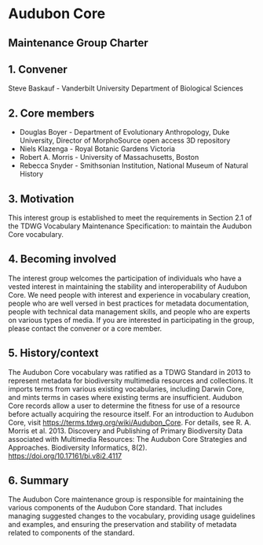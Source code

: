 # Audubon Core 
## Maintenance Group Charter 

## 1. Convener 

Steve Baskauf - Vanderbilt University Department of Biological Sciences

## 2. Core members 

* Douglas Boyer - Department of Evolutionary Anthropology, Duke University, Director of MorphoSource open access 3D repository  
* Niels Klazenga - Royal Botanic Gardens Victoria  
* Robert A. Morris - University of Massachusetts, Boston  
* Rebecca Snyder - Smithsonian Institution, National Museum of Natural History  

## 3. Motivation 

This interest group is established to meet the requirements in Section 2.1 of the TDWG Vocabulary Maintenance 
Specification: to maintain the Audubon Core vocabulary.

## 4. Becoming involved 

The interest group welcomes the participation of individuals who have a vested interest
in maintaining the stability and interoperability of Audubon Core. We need people with interest and experience in 
vocabulary creation, people who are well versed in best practices for metadata documentation, people with technical 
data management skills, and people who are experts on various types of media. If you are interested in participating 
in the group, please contact the convener or a core member.

## 5. History/context 

The Audubon Core vocabulary was ratified as a TDWG Standard in 2013 to represent metadata for biodiversity
multimedia resources and collections. It imports terms from various existing vocabularies, including Darwin Core,
and mints terms in cases where existing terms are insufficient. Audubon Core records allow a user to determine the 
fitness for use of a resource before actually acquiring the resource itself. For an introduction to Audubon Core, 
visit https://terms.tdwg.org/wiki/Audubon_Core. For details, see R. A. Morris et al. 2013. Discovery and Publishing 
of Primary Biodiversity Data associated with Multimedia Resources: The Audubon Core Strategies and Approaches. 
Biodiversity Informatics, 8(2). https://doi.org/10.17161/bi.v8i2.4117 

## 6. Summary 

The Audubon Core maintenance group is responsible for maintaining the various components of the Audubon Core 
standard. That includes managing suggested changes to the vocabulary, providing usage guidelines and examples, and 
ensuring the preservation and stability of metadata related to components of the standard. 


